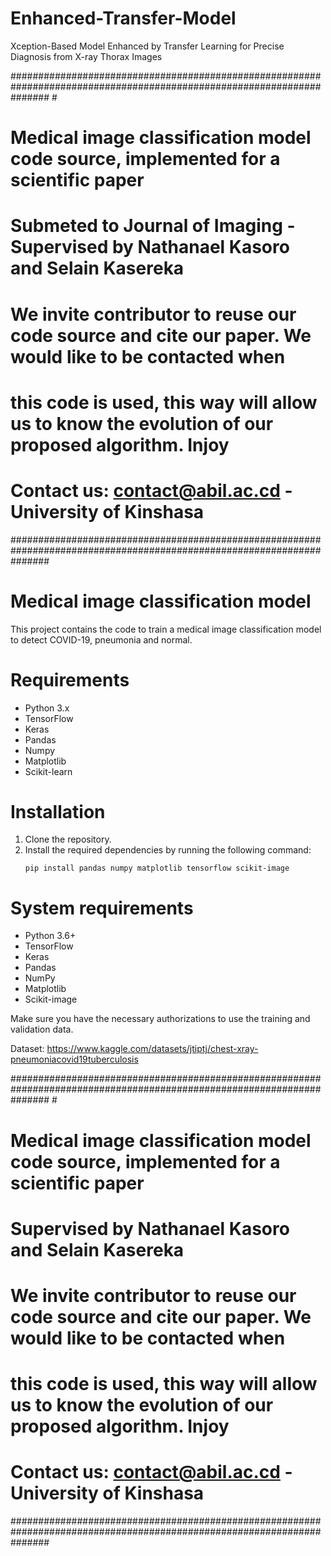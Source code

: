 # Enhanced-Transfer-Model
Xception-Based Model Enhanced by Transfer Learning for Precise Diagnosis from X-ray Thorax Images

#######################################################################################################################                                                                                  #
#            Medical image classification model code source, implemented for a scientific paper                       #
#           Submeted to Journal of Imaging -  Supervised by Nathanael Kasoro and Selain Kasereka                      #
#                                                                                                                     #
#       We invite contributor to reuse our code source and cite our paper. We would like to be contacted when         #
#       this code is used, this way will allow us to know the evolution of our proposed algorithm. Injoy              #
#                             Contact us: contact@abil.ac.cd - University of Kinshasa                                 #
####################################################################################################################### 

# Medical image classification model
This project contains the code to train a medical image classification model to detect COVID-19, pneumonia and normal.

# Requirements
- Python 3.x
- TensorFlow
- Keras
- Pandas
- Numpy
- Matplotlib
- Scikit-learn
  
# Installation
1. Clone the repository.
2. Install the required dependencies by running the following command:
   ```
   pip install pandas numpy matplotlib tensorflow scikit-image
   ```
# System requirements
- Python 3.6+
- TensorFlow
- Keras
- Pandas
- NumPy
- Matplotlib
- Scikit-image

Make sure you have the necessary authorizations to use the training and validation data.

Dataset: https://www.kaggle.com/datasets/jtiptj/chest-xray-pneumoniacovid19tuberculosis

#######################################################################################################################                                                                                  #
#               Medical image classification model code source, implemented for a scientific paper                    #
#                            Supervised by Nathanael Kasoro and Selain Kasereka                                       #
#                                                                                                                     #
#       We invite contributor to reuse our code source and cite our paper. We would like to be contacted when         #
#       this code is used, this way will allow us to know the evolution of our proposed algorithm. Injoy              #
#                                   Contact us: contact@abil.ac.cd - University of Kinshasa                           #
####################################################################################################################### 
